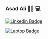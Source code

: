 ### Asad Ali 👨‍💻 💻
[![Linkedin Badge](https://img.shields.io/badge/-LinkedIn-blue?style=for-the-badge&logo=Linkedin&logoColor=white&link=https://www.linkedin.com/in/asad-ali-9910a0172/)](https://www.linkedin.com/in/asad-ali-9910a0172//)

[![Laptop Badge](https://img.shields.io/badge/-Portfolio-red?style=for-the-badge&logoColor=white&link=https://atech-website.web.app/Portfolio.html)](https://atech-website.web.app/Portfolio.html)
<!--
**AsadAli00/AsadAli00** is a ✨ _special_ ✨ repository because its `README.md` (this file) appears on your GitHub profile.

Here are some ideas to get you started:

- 🔭 I’m currently working Artificial Intelligence 
- 🌱 I’m currently learning ...
- 👯 I’m looking to collaborate on ...
- 🤔 I’m looking for help with ...
- 💬 Ask me about ...
- 📫 How to reach me: ...
- 😄 Pronouns: ...
- ⚡ Fun fact: ...
-->
